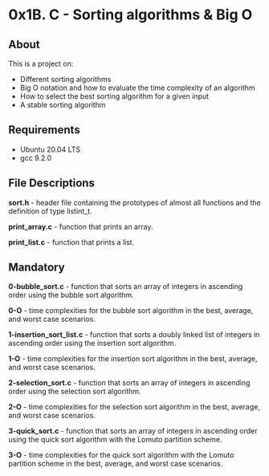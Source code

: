 # 0x1B. C - Sorting algorithms & Big O

## About

This is a project on: 
* Different sorting algorithms
* Big O notation and how to evaluate the time complexity of an algorithm
* How to select the best sorting algorithm for a given input
* A stable sorting algorithm

## Requirements

* Ubuntu 20.04 LTS
* gcc 9.2.0

## File Descriptions

**sort.h** - header file containing the prototypes of almost all functions and the definition of type listint_t.

**print_array.c** - function that prints an array.

**print_list.c** - function that prints a list.

## Mandatory

**0-bubble_sort.c** - function that sorts an array of integers in ascending order using the bubble sort algorithm.

**0-O** - time complexities for the bubble sort algorithm in the best, average, and worst case scenarios.

**1-insertion_sort_list.c** - function that sorts a doubly linked list of integers in ascending order using the insertion sort algorithm.

**1-O** - time complexities for the insertion sort algorithm in the best, average, and worst case scenarios.

**2-selection_sort.c** - function that sorts an array of integers in ascending order using the selection sort algorithm.

**2-O** - time complexities for the selection sort algorithm in the best, average, and worst case scenarios.

**3-quick_sort.c** - function that sorts an array of integers in ascending order using the quick sort algorithm with the Lomuto partition scheme.

**3-O** - time complexities for the quick sort algorithm with the Lomuto partition scheme in the best, average, and worst case scenarios.
